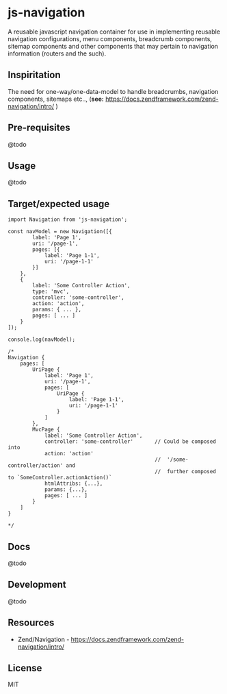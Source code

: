 # js-navigation
A reusable javascript navigation container for use in implementing reusable navigation configurations, 
menu components, breadcrumb components, sitemap components and other components that may pertain to navigation
information (routers and the such).

## Inspiritation
The need for one-way/one-data-model to handle breadcrumbs, navigation components, sitemaps etc..,
(**see:** https://docs.zendframework.com/zend-navigation/intro/ )

## Pre-requisites
@todo

## Usage
@todo

## Target/expected usage
```
import Navigation from 'js-navigation';

const navModel = new Navigation([{
        label: 'Page 1',
        uri: '/page-1', 
        pages: [{
            label: 'Page 1-1',
            uri: '/page-1-1'
        }]
    },
    {
        label: 'Some Controller Action',
        type: 'mvc',
        controller: 'some-controller',
        action: 'action',
        params: { ... },
        pages: [ ... ]
    }
]);

console.log(navModel);

/*
Navigation {
    pages: [
        UriPage {
            label: 'Page 1',
            uri: '/page-1',
            pages: [
                UriPage {
                    label: 'Page 1-1',
                    uri: '/page-1-1'
                }
            ]
        },
        MvcPage {
            label: 'Some Controller Action',
            controller: 'some-controller'       // Could be composed into 
            action: 'action'
                                                //  '/some-controller/action' and 
                                                //  further composed to `SomeController.actionAction()`
            htmlAttribs: {...},
            params: {...},
            pages: [ ... ]
        }
    ]
}

*/

```

## Docs
@todo 

## Development
@todo 

## Resources
- Zend/Navigation - https://docs.zendframework.com/zend-navigation/intro/

## License
MIT

